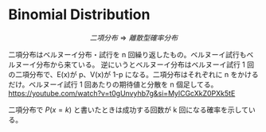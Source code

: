 # Binomial Distribution

$$二項分布 \Rightarrow 離散型確率分布$$

二項分布はベルヌーイ分布・試行を n 回繰り返したもの。ベルヌーイ試行もベルヌーイ分布から来ている。
逆にいうとベルヌーイ分布はベルヌーイ試行 1 回の二項分布で、E(x)が p、V(x)が 1-p になる。二項分布はそれぞれに n をかけるだけ。ベルヌーイ試行 1 回あたりの期待値と分散を n 個足してる。
https://youtube.com/watch?v=t0gUnvyhb7g&si=MylCGcXkZ0PXk5tE

二項分布で $P(x=k)$ と書いたときは成功する回数が k 回になる確率を示している。
